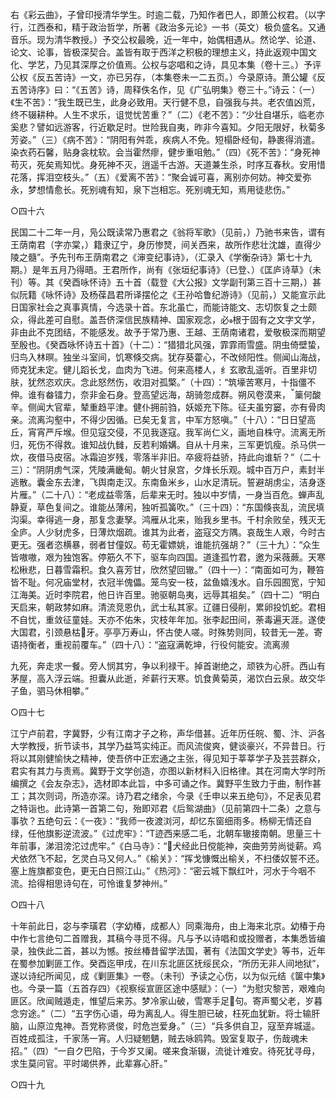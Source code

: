 <!-- { "loadSidebar": true } -->
右《彩云曲》，子曾印授清华学生。时逾二载，乃知作者巴人，即萧公权君。（以字行，江西泰和，精于政治哲学，所著《政治多元论》一书（英文）极负盛名。又通音乐。现为清华教授。）予交公权最晚，近一年中，始偶相遇从。然论学、论道、论文、论事，皆极深契合。盖皆有取于西洋之积极的理想主义，持此返观中国文化、学艺，乃见其深厚之价值焉。公权与宓唱和之诗，具见本集（卷十三。）予评公权《反五苦诗》一文，亦已另存，（本集卷未一二五页。）今录原诗。萧公罐《反五苦诗序》曰：“《五苦》诗，周释佚名作，见《广弘明集》卷三十。”诗云：（一）《生不苦》：“我生既已生，此身必致用。天行健不息，自强我与共。老农值凶荒，终不辍耕种。人生不求乐，诅觉忧苦重？”（二）《老不苦》：“少壮自堪乐，临老亦奚悲？譬如远游客，行近歇足时。世险我自夷，昨非今喜知。夕阳无限好，秋菊多芳姿。”（三）《病不苦》：“阴阳有舛乖，疾病人不免。短榻卧经旬，静裹得消遣。染衣药石馨，贴身衾枕软。会当霍然瘳，健步重咀勉。”（四）《死不苦》：“身死神苟灭，死矣焉知忧。身死神不灭，逍遥千古游。天道兼生杀，时序互春秋。安用惜花落，挥泪空枝头。”（五）《爱离不苦》：“聚会诚可喜，离别亦何妨。神交爱弥永，梦想情愈长。死别魂有知，泉下岂相忘。死别魂无知，焉用徒悲伤。”

○四十六

民国二十二年一月，凫公既读常乃惠君之《翁将军歌》（见前，）乃驰书来告，谓有王荫南君（字亦棠，）籍隶辽宁，身历惨燹，间关西来，故所作悲壮沈雄，直得少陵之髓”。予先刊布王荫南君之《渖变纪事诗》，（汇录入《学衡杂诗》第七十九期。）是年五月乃得晤。王君所作，尚有《张垣纪事诗》（已登、）《匡庐诗草》（未刊）等。其《癸酉咏怀诗》五十首（载登《大公报》文学副刊第三百十三期，）甚似阮籍《咏怀诗》及杨葆昌君所译摆伦之《王孙哈鲁纪游诗》（见前，）又能宣示此日国家社会之真事真情，今选录十首。东北虽亡，而能诗能文、志切恢复之士颇众，得此差可自慰。盖吾侪深信民族精神、国家观念，必根于固有之文字文学，非由此不克团结，不能感发。故予于常乃惠、王越、王荫南诸君，爱敬极深而期望至殷也。《癸酉咏怀诗五十首》（十二）：“猎猎北风强，霏霏雨雪盛。阴虫倚壁蛰，归鸟入林暝。独坐斗室间，饥寒倏交病。犹存葵藿心，不改倾阳性。侧闻山海战，师克犹未定。健儿蹈长戈，血肉为飞进。何来高楼人，纟玄歌乱遥听。百里非切肤，犹然恣欢庆。念此怒然伤，收泪对孤檠。”（十四）：“筑壕苦寒月，十指僵不伸。谁有畚镭力，奈非金石身。登高望远海，胡骑忽成群。朔风卷漠来，篥何酸辛。侧闻大官辈，辇重趋平津。健仆拥前驺，妖姬充下陈。征夫虽穷窭，亦有骨肉亲。流离沟壑中，不得少因循。已矣无复言，中军方怒嗔。”（十八）：“日日望高丘，宵宵严斥堠。但见寇交侵，不见我逐寇。我军尚仁义，画地自株守。流离无所归，死伤不得救。谁知战仇雠，反若利婚媾。自从十月来，三军更饥瘦。杀马供一炊，夜借马皮宿。冰霜迫岁残，零落半非旧。卒疲将益骄，持此向谁斩？”（二十三）：“阴阴虏气深，凭陵满畿甸。朝火甘泉宫，夕烽长乐观。城中百万户，素封半逃散。囊金东去津，飞舆南走汉。东南鱼米乡，山水足清玩。誓避胡虏尘，洁身逐片雁。”（二十八）：“老成益零落，后辈来无时。独以中岁情，一身当百危。蝉声乱静夏，草色复间之。谁能丛薄闲，独听孤簧吹。”（三十四）：“东国倏丧乱，流民填沟渠。幸得逃一身，那复念妻孥。鸿雁从北来，贻我乡里书。千村余败垒，残灭无全庐。人少豺虎多，日薄炊烟疏。谁其为此者，盗寇交方隅。哀哉生人艰，今时古更无。强者恣横暴，弱者甘僮奴。苟无霍嫖姚，谁能抗强胡？”（三十九）：“众生皆嗷嗷，艰为独饱客。停筋久不下，驱车向四国。道逢孤竹君，邀为采薇蕨。天寒松楸悲，日暮雪霜积。食久喜芳甘，欣然望回辙。”（四十一）：“南面如可为，鞭笞皆不耻。何况庙堂材，衣冠半傀儡。笼鸟安一枝，盆鱼嬉浅水。自乐园囿宽，宁知江海美。近时李院君，他日许百里。驰驱朝岛夷，远辱其祖矣。”（四十二）“明白天启来，朝政棼如麻。清流竞恩仇，武士私其家。辽疆日侵削，累卵投饥蛇。君相不自忧，重敛征童娃。天亦不佑朱，灾枝年年加。张李起田间，荼毒遍天涯。遂使大国君，引颈悬枯牙。亭亭万寿山，怀古使人嗟。时殊势则同，较昔无一差。寄语持衡者，重视前覆车。”（四十八）：“盗寇满乾坤，行役何能安。流离濒

九死，奔走求一餐。旁人悯其穷，争以利禄干。掉首谢绝之，顽铁为心肝。西山有茅屋，高入浮云端。担囊从此逝，斧薪行天寒。饥食黄菊英，渴饮白云泉。故交华子鱼，驷马休相攀。”

○四十七

江宁卢前君，字冀野，少有江南才子之称，声华借甚。近年历任皖、蜀、汴、沪各大学教授，折节读书，其学乃益笃实纯正。而风流俊爽，健谈豪兴，不异昔日。行将以其刚健愉快之精神，使吾侪中正宏通之主张，得见知于莘莘学子及芸芸群众，君实有其力与责焉。冀野于文学创造，亦图以新材料入旧格律。其在河南大学时所编撰之《会友杂志》，选材即本此旨，中多可诵之作。冀野平生致力于曲，制作甚工；其次则词，所造亦深。诗乃君之绪余，今录《壬申以来五绝句》，不足表见君之特诣也。此诗第一首第二句，殆即邓君《后鸳湖曲》（见前第四十二条）之意与事欤？五绝句云：《一夜》：“我师一夜渡浏河，却忆东窗细雨多。杨柳无情还自绿，任他旗影逆流波。”《过虎牢》：“Т迹西来感二毛，北朝车辙接南朝。思量三十年前事，涕泪滂沱过虎牢。”《白马寺》：“犬经此日傥能神，突曲劳劳尚徙薪。鸡犬依然飞不起，乞灵白马又何人。”《榆关》：“挥戈慷慨出榆关，不扫倭奴誓不还。塞上旌旗都变色，更无白日照江山。”《热河》：“密云城下飘红叶，河水于今咽不流。拾得相思诗句在，可怜谁复梦神州。”

○四十八

十年前此日，宓与李璜君（字幼椿，成都人）同乘海舟，由上海来北京。幼椿于舟中作七言绝句二首赠我，其稿今寻觅不得。凡与予以诗唱和或投赠者，本集悉皆编录，独佚此二首，甚以为憾。按丝椿昔留学法国，著有《法国文学史》等书，近年在蜀参加剿匪工作。癸酉迄甲戌，在川东北匪区抚绥民众，“所历无非人间地狱”，遂以诗纪所闻见，成《剿匪集》一卷。（未刊）予读之心伤，以为似元结《箧中集》也。今录一篇（五首存四）《视察绥宣匪区途中感赋》：（一）“为慰灾黎苦，艰难向匪区。欣闻贼遁走，惟望后来苏。梦冷家山破，雪寒手足句。寄声蜀父老，岁暮念穷途。”（二）“五字伤心语，毋为离乱人。得生胆已破，枉死血犹新。将士输肝脑，山原泣鬼神。吾党称贤俊，时危岂爱身。”（三）“兵多供自卫，寇至弃城遥。百姓成孤注，千家荡一宵。人归疑魍魉，贼去咏鸥鹑。毁室复取子，伤哉魂未招。”（四）“一自ク巴陷，于今岁又阑。嗟来食渐辍，流徙计难安。待死犹寻母，求生莫问官。平时竭供养，此辈寡心肝。”

○四十九

